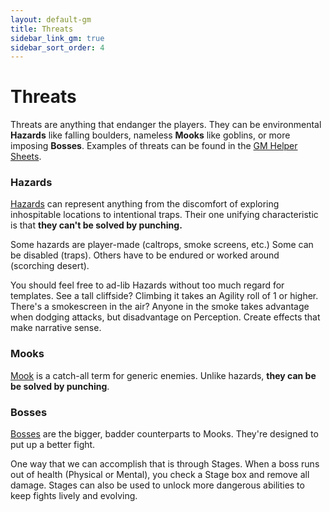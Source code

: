 ```yaml
---
layout: default-gm
title: Threats
sidebar_link_gm: true
sidebar_sort_order: 4
---
```


# Threats

Threats are anything that endanger the players. They can be environmental **Hazards** like falling boulders, nameless **Mooks** like goblins, or more imposing **Bosses**. Examples of threats can be found in the [GM Helper Sheets](https://docs.google.com/spreadsheets/d/1NhqEjr0m4iug3n5NBa_rJ18LO9duhfDB2b4FYmKKZ4w/edit?usp=sharing).


### Hazards

[Hazards](https://fate-srd.com/fate-adversary-toolkit/obstacles) can represent anything from the discomfort of exploring inhospitable locations to intentional traps. Their one unifying characteristic is that **they can't be solved by punching.**

Some hazards are player-made (caltrops, smoke screens, etc.) Some can be disabled (traps). Others have to be endured or worked around (scorching desert).

You should feel free to ad-lib Hazards without too much regard for templates. See a tall cliffside? Climbing it takes an Agility roll of 1 or higher. There's a smokescreen in the air? Anyone in the smoke takes advantage when dodging attacks, but disadvantage on Perception. Create effects that make narrative sense.


### Mooks

[Mook](https://fate-srd.com/fate-adversary-toolkit/enemies) is a catch-all term for generic enemies. Unlike hazards, **they can be be solved by punching**. 


### Bosses

[Bosses](https://fate-srd.com/fate-adversary-toolkit/enemies) are the bigger, badder counterparts to Mooks. They're designed to put up a better fight.

One way that we can accomplish that is through Stages. When a boss runs out of health (Physical or Mental), you check a Stage box and remove all damage. Stages can also be used to unlock more dangerous abilities to keep fights lively and evolving.